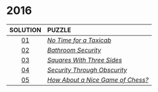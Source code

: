 # 2016

|   SOLUTION   | PUZZLE                                                                   |
|:------------:|:-------------------------------------------------------------------------|
| [01](01.php) | *[No Time for a Taxicab](https://adventofcode.com/2016/day/1)*           |
| [02](02.php) | *[Bathroom Security](https://adventofcode.com/2016/day/2)*               |
| [03](03.php) | *[Squares With Three Sides](https://adventofcode.com/2016/day/3)*        |
| [04](04.php) | *[Security Through Obscurity](https://adventofcode.com/2016/day/4)*      |
| [05](05.php) | *[How About a Nice Game of Chess?](https://adventofcode.com/2016/day/5)* |